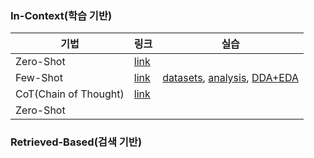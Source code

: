 
### In-Context(학습 기반)
| 기법 | 링크 | 실습 |
|--|--|--|
| Zero-Shot | [link](./codes/01.zero-shot.ipynb) |  |
| Few-Shot | [link](./codes/02.few-shot.ipynb) | [datasets](./quests/few-shot-customersegmentation.md), [analysis](./quests/few-shot-analysis-customersegmentation.md), [DDA+EDA](./quests/few-shot-customersegmentation.ipynb) |
| CoT(Chain of Thought) | [link](./codes/03.Chain-of-Thought.ipynb) |
| Zero-Shot |  |


### Retrieved-Based(검색 기반)



